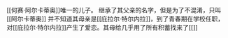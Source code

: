 [[何赛·阿尔卡蒂奥]]唯一的儿子。
继承了其父亲的名字，但是为了不混淆，只叫[[阿尔卡蒂奥]]
并不知道其母亲是[[庇拉尔·特尔内拉]]，到了青春期在学校任职，对[[庇拉尔·特尔内拉]]产生了爱恋。其母给几乎用了所有积蓄找来了[[]]